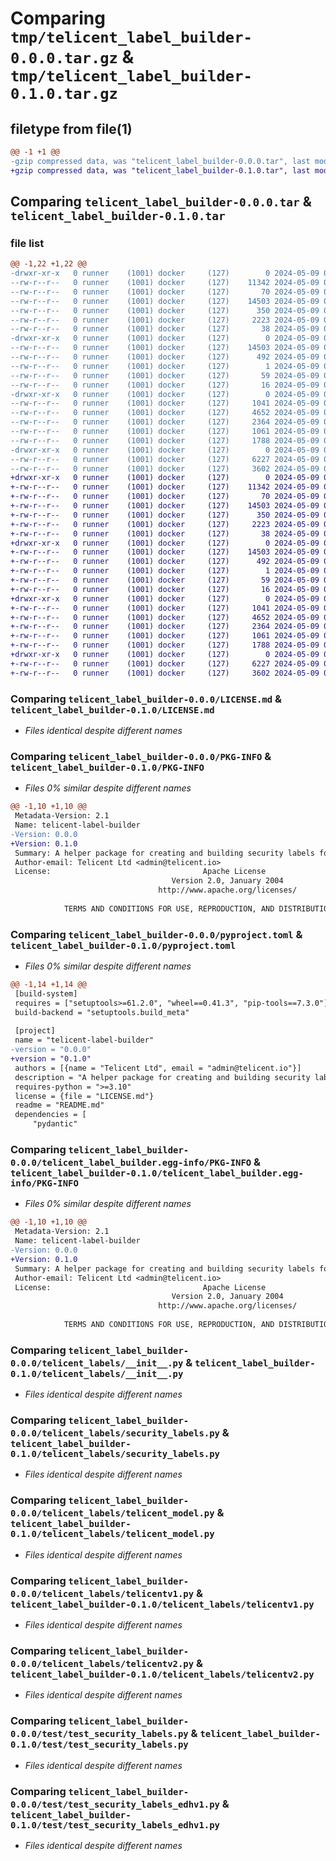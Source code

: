 # Comparing `tmp/telicent_label_builder-0.0.0.tar.gz` & `tmp/telicent_label_builder-0.1.0.tar.gz`

## filetype from file(1)

```diff
@@ -1 +1 @@
-gzip compressed data, was "telicent_label_builder-0.0.0.tar", last modified: Thu May  9 07:51:08 2024, max compression
+gzip compressed data, was "telicent_label_builder-0.1.0.tar", last modified: Thu May  9 08:25:15 2024, max compression
```

## Comparing `telicent_label_builder-0.0.0.tar` & `telicent_label_builder-0.1.0.tar`

### file list

```diff
@@ -1,22 +1,22 @@
-drwxr-xr-x   0 runner    (1001) docker     (127)        0 2024-05-09 07:51:08.344917 telicent_label_builder-0.0.0/
--rw-r--r--   0 runner    (1001) docker     (127)    11342 2024-05-09 07:50:59.000000 telicent_label_builder-0.0.0/LICENSE.md
--rw-r--r--   0 runner    (1001) docker     (127)       70 2024-05-09 07:50:59.000000 telicent_label_builder-0.0.0/NOTICE
--rw-r--r--   0 runner    (1001) docker     (127)    14503 2024-05-09 07:51:08.344917 telicent_label_builder-0.0.0/PKG-INFO
--rw-r--r--   0 runner    (1001) docker     (127)      350 2024-05-09 07:50:59.000000 telicent_label_builder-0.0.0/README.md
--rw-r--r--   0 runner    (1001) docker     (127)     2223 2024-05-09 07:50:59.000000 telicent_label_builder-0.0.0/pyproject.toml
--rw-r--r--   0 runner    (1001) docker     (127)       38 2024-05-09 07:51:08.344917 telicent_label_builder-0.0.0/setup.cfg
-drwxr-xr-x   0 runner    (1001) docker     (127)        0 2024-05-09 07:51:08.344917 telicent_label_builder-0.0.0/telicent_label_builder.egg-info/
--rw-r--r--   0 runner    (1001) docker     (127)    14503 2024-05-09 07:51:08.000000 telicent_label_builder-0.0.0/telicent_label_builder.egg-info/PKG-INFO
--rw-r--r--   0 runner    (1001) docker     (127)      492 2024-05-09 07:51:08.000000 telicent_label_builder-0.0.0/telicent_label_builder.egg-info/SOURCES.txt
--rw-r--r--   0 runner    (1001) docker     (127)        1 2024-05-09 07:51:08.000000 telicent_label_builder-0.0.0/telicent_label_builder.egg-info/dependency_links.txt
--rw-r--r--   0 runner    (1001) docker     (127)       59 2024-05-09 07:51:08.000000 telicent_label_builder-0.0.0/telicent_label_builder.egg-info/requires.txt
--rw-r--r--   0 runner    (1001) docker     (127)       16 2024-05-09 07:51:08.000000 telicent_label_builder-0.0.0/telicent_label_builder.egg-info/top_level.txt
-drwxr-xr-x   0 runner    (1001) docker     (127)        0 2024-05-09 07:51:08.344917 telicent_label_builder-0.0.0/telicent_labels/
--rw-r--r--   0 runner    (1001) docker     (127)     1041 2024-05-09 07:50:59.000000 telicent_label_builder-0.0.0/telicent_labels/__init__.py
--rw-r--r--   0 runner    (1001) docker     (127)     4652 2024-05-09 07:50:59.000000 telicent_label_builder-0.0.0/telicent_labels/security_labels.py
--rw-r--r--   0 runner    (1001) docker     (127)     2364 2024-05-09 07:50:59.000000 telicent_label_builder-0.0.0/telicent_labels/telicent_model.py
--rw-r--r--   0 runner    (1001) docker     (127)     1061 2024-05-09 07:50:59.000000 telicent_label_builder-0.0.0/telicent_labels/telicentv1.py
--rw-r--r--   0 runner    (1001) docker     (127)     1788 2024-05-09 07:50:59.000000 telicent_label_builder-0.0.0/telicent_labels/telicentv2.py
-drwxr-xr-x   0 runner    (1001) docker     (127)        0 2024-05-09 07:51:08.344917 telicent_label_builder-0.0.0/test/
--rw-r--r--   0 runner    (1001) docker     (127)     6227 2024-05-09 07:50:59.000000 telicent_label_builder-0.0.0/test/test_security_labels.py
--rw-r--r--   0 runner    (1001) docker     (127)     3602 2024-05-09 07:50:59.000000 telicent_label_builder-0.0.0/test/test_security_labels_edhv1.py
+drwxr-xr-x   0 runner    (1001) docker     (127)        0 2024-05-09 08:25:15.083534 telicent_label_builder-0.1.0/
+-rw-r--r--   0 runner    (1001) docker     (127)    11342 2024-05-09 08:25:09.000000 telicent_label_builder-0.1.0/LICENSE.md
+-rw-r--r--   0 runner    (1001) docker     (127)       70 2024-05-09 08:25:09.000000 telicent_label_builder-0.1.0/NOTICE
+-rw-r--r--   0 runner    (1001) docker     (127)    14503 2024-05-09 08:25:15.083534 telicent_label_builder-0.1.0/PKG-INFO
+-rw-r--r--   0 runner    (1001) docker     (127)      350 2024-05-09 08:25:09.000000 telicent_label_builder-0.1.0/README.md
+-rw-r--r--   0 runner    (1001) docker     (127)     2223 2024-05-09 08:25:09.000000 telicent_label_builder-0.1.0/pyproject.toml
+-rw-r--r--   0 runner    (1001) docker     (127)       38 2024-05-09 08:25:15.087534 telicent_label_builder-0.1.0/setup.cfg
+drwxr-xr-x   0 runner    (1001) docker     (127)        0 2024-05-09 08:25:15.083534 telicent_label_builder-0.1.0/telicent_label_builder.egg-info/
+-rw-r--r--   0 runner    (1001) docker     (127)    14503 2024-05-09 08:25:15.000000 telicent_label_builder-0.1.0/telicent_label_builder.egg-info/PKG-INFO
+-rw-r--r--   0 runner    (1001) docker     (127)      492 2024-05-09 08:25:15.000000 telicent_label_builder-0.1.0/telicent_label_builder.egg-info/SOURCES.txt
+-rw-r--r--   0 runner    (1001) docker     (127)        1 2024-05-09 08:25:15.000000 telicent_label_builder-0.1.0/telicent_label_builder.egg-info/dependency_links.txt
+-rw-r--r--   0 runner    (1001) docker     (127)       59 2024-05-09 08:25:15.000000 telicent_label_builder-0.1.0/telicent_label_builder.egg-info/requires.txt
+-rw-r--r--   0 runner    (1001) docker     (127)       16 2024-05-09 08:25:15.000000 telicent_label_builder-0.1.0/telicent_label_builder.egg-info/top_level.txt
+drwxr-xr-x   0 runner    (1001) docker     (127)        0 2024-05-09 08:25:15.083534 telicent_label_builder-0.1.0/telicent_labels/
+-rw-r--r--   0 runner    (1001) docker     (127)     1041 2024-05-09 08:25:09.000000 telicent_label_builder-0.1.0/telicent_labels/__init__.py
+-rw-r--r--   0 runner    (1001) docker     (127)     4652 2024-05-09 08:25:09.000000 telicent_label_builder-0.1.0/telicent_labels/security_labels.py
+-rw-r--r--   0 runner    (1001) docker     (127)     2364 2024-05-09 08:25:09.000000 telicent_label_builder-0.1.0/telicent_labels/telicent_model.py
+-rw-r--r--   0 runner    (1001) docker     (127)     1061 2024-05-09 08:25:09.000000 telicent_label_builder-0.1.0/telicent_labels/telicentv1.py
+-rw-r--r--   0 runner    (1001) docker     (127)     1788 2024-05-09 08:25:09.000000 telicent_label_builder-0.1.0/telicent_labels/telicentv2.py
+drwxr-xr-x   0 runner    (1001) docker     (127)        0 2024-05-09 08:25:15.083534 telicent_label_builder-0.1.0/test/
+-rw-r--r--   0 runner    (1001) docker     (127)     6227 2024-05-09 08:25:09.000000 telicent_label_builder-0.1.0/test/test_security_labels.py
+-rw-r--r--   0 runner    (1001) docker     (127)     3602 2024-05-09 08:25:09.000000 telicent_label_builder-0.1.0/test/test_security_labels_edhv1.py
```

### Comparing `telicent_label_builder-0.0.0/LICENSE.md` & `telicent_label_builder-0.1.0/LICENSE.md`

 * *Files identical despite different names*

### Comparing `telicent_label_builder-0.0.0/PKG-INFO` & `telicent_label_builder-0.1.0/PKG-INFO`

 * *Files 0% similar despite different names*

```diff
@@ -1,10 +1,10 @@
 Metadata-Version: 2.1
 Name: telicent-label-builder
-Version: 0.0.0
+Version: 0.1.0
 Summary: A helper package for creating and building security labels for telicent-lib
 Author-email: Telicent Ltd <admin@telicent.io>
 License:                                  Apache License
                                    Version 2.0, January 2004
                                 http://www.apache.org/licenses/
         
            TERMS AND CONDITIONS FOR USE, REPRODUCTION, AND DISTRIBUTION
```

### Comparing `telicent_label_builder-0.0.0/pyproject.toml` & `telicent_label_builder-0.1.0/pyproject.toml`

 * *Files 0% similar despite different names*

```diff
@@ -1,14 +1,14 @@
 [build-system]
 requires = ["setuptools>=61.2.0", "wheel==0.41.3", "pip-tools==7.3.0"]
 build-backend = "setuptools.build_meta"
 
 [project]
 name = "telicent-label-builder"
-version = "0.0.0"
+version = "0.1.0"
 authors = [{name = "Telicent Ltd", email = "admin@telicent.io"}]
 description = "A helper package for creating and building security labels for telicent-lib"
 requires-python = ">=3.10"
 license = {file = "LICENSE.md"}
 readme = "README.md"
 dependencies = [
     "pydantic"
```

### Comparing `telicent_label_builder-0.0.0/telicent_label_builder.egg-info/PKG-INFO` & `telicent_label_builder-0.1.0/telicent_label_builder.egg-info/PKG-INFO`

 * *Files 0% similar despite different names*

```diff
@@ -1,10 +1,10 @@
 Metadata-Version: 2.1
 Name: telicent-label-builder
-Version: 0.0.0
+Version: 0.1.0
 Summary: A helper package for creating and building security labels for telicent-lib
 Author-email: Telicent Ltd <admin@telicent.io>
 License:                                  Apache License
                                    Version 2.0, January 2004
                                 http://www.apache.org/licenses/
         
            TERMS AND CONDITIONS FOR USE, REPRODUCTION, AND DISTRIBUTION
```

### Comparing `telicent_label_builder-0.0.0/telicent_labels/__init__.py` & `telicent_label_builder-0.1.0/telicent_labels/__init__.py`

 * *Files identical despite different names*

### Comparing `telicent_label_builder-0.0.0/telicent_labels/security_labels.py` & `telicent_label_builder-0.1.0/telicent_labels/security_labels.py`

 * *Files identical despite different names*

### Comparing `telicent_label_builder-0.0.0/telicent_labels/telicent_model.py` & `telicent_label_builder-0.1.0/telicent_labels/telicent_model.py`

 * *Files identical despite different names*

### Comparing `telicent_label_builder-0.0.0/telicent_labels/telicentv1.py` & `telicent_label_builder-0.1.0/telicent_labels/telicentv1.py`

 * *Files identical despite different names*

### Comparing `telicent_label_builder-0.0.0/telicent_labels/telicentv2.py` & `telicent_label_builder-0.1.0/telicent_labels/telicentv2.py`

 * *Files identical despite different names*

### Comparing `telicent_label_builder-0.0.0/test/test_security_labels.py` & `telicent_label_builder-0.1.0/test/test_security_labels.py`

 * *Files identical despite different names*

### Comparing `telicent_label_builder-0.0.0/test/test_security_labels_edhv1.py` & `telicent_label_builder-0.1.0/test/test_security_labels_edhv1.py`

 * *Files identical despite different names*

